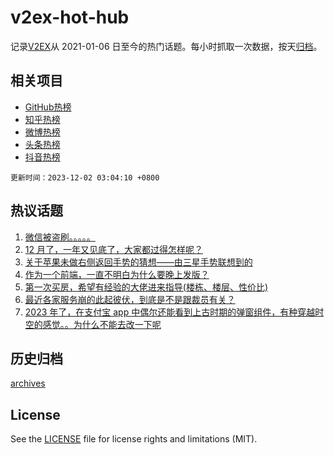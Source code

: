 # v2ex-hot-hub

 记录[V2EX](https://www.v2ex.com/)从 2021-01-06 日至今的热门话题。每小时抓取一次数据，按天[归档](archives)。
 
 ## 相关项目

- [GitHub热榜](https://github.com/snaildev/github-hot-hub)
- [知乎热榜](https://github.com/snaildev/zhihu-hot-hub)
- [微博热榜](https://github.com/snaildev/weibo-hot-hub)
- [头条热榜](https://github.com/snaildev/toutiao-hot-hub)
- [抖音热榜](https://github.com/snaildev/douyin-hot-hub)


 `更新时间：2023-12-02 03:04:10 +0800`

## 热议话题

1. [微信被盗刷。。。。。](https://www.v2ex.com/t/996764)
1. [12 月了，一年又见底了，大家都过得怎样呢？](https://www.v2ex.com/t/996699)
1. [关于苹果未做右侧返回手势的猜想——由三星手势联想到的](https://www.v2ex.com/t/996732)
1. [作为一个前端，一直不明白为什么要晚上发版？](https://www.v2ex.com/t/996780)
1. [第一次买房，希望有经验的大佬进来指导(楼栋、楼层、性价比)](https://www.v2ex.com/t/996743)
1. [最近各家服务崩的此起彼伏，到底是不是跟裁员有关？](https://www.v2ex.com/t/996703)
1. [2023 年了，在支付宝 app 中偶尔还能看到上古时期的弹窗组件，有种穿越时空的感觉。。为什么不能去改一下呢](https://www.v2ex.com/t/996728)

## 历史归档

[archives](archives)

## License

See the [LICENSE](LICENSE) file for license rights and limitations (MIT).
